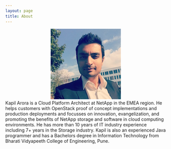 ```yaml
---
layout: page
title: About
---
```

<center><img src="/images/avatar.JPG"></center>
Kapil Arora is a Cloud Platform Architect at NetApp in the EMEA region. He helps customers with OpenStack proof of concept implementations and production deployments and focusses on innovation, evangelization, and promoting the benefits of NetApp storage and software in cloud computing environments. He has more than 10 years of IT industry experience including 7+ years in the Storage industry. Kapil is also an experienced Java programmer and has a Bachelors degree in Information Technology from Bharati Vidyapeeth College of Engineering, Pune.
